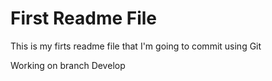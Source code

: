 # First Readme File

This is my firts readme file that I'm going to commit using Git

Working on branch Develop